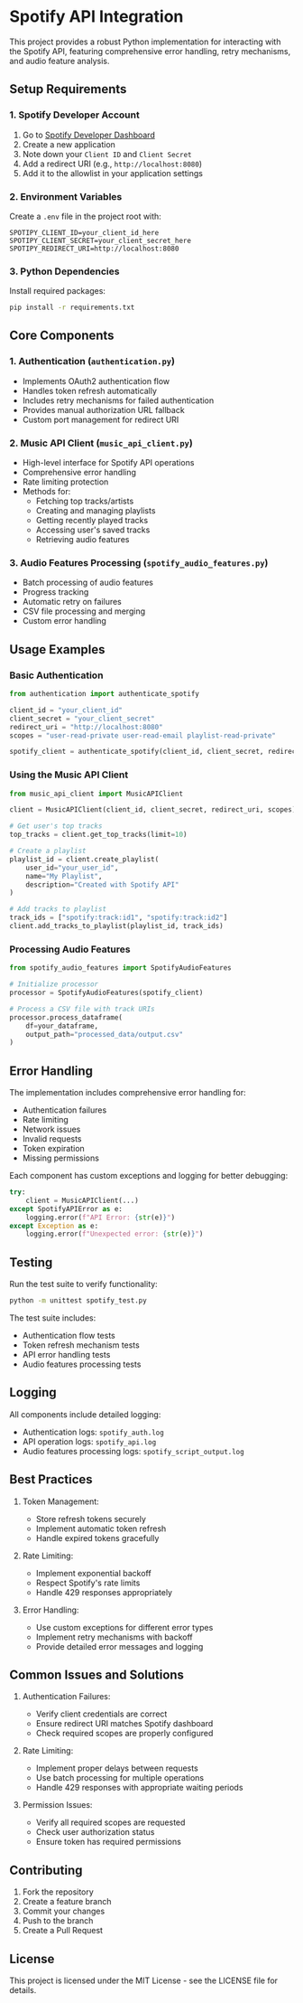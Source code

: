 # Spotify API Integration

This project provides a robust Python implementation for interacting with the Spotify API, featuring comprehensive error handling, retry mechanisms, and audio feature analysis.

## Setup Requirements

### 1. Spotify Developer Account
1. Go to [Spotify Developer Dashboard](https://developer.spotify.com/dashboard)
2. Create a new application
3. Note down your `Client ID` and `Client Secret`
4. Add a redirect URI (e.g., `http://localhost:8080`)
5. Add it to the allowlist in your application settings

### 2. Environment Variables
Create a `.env` file in the project root with:
```env
SPOTIPY_CLIENT_ID=your_client_id_here
SPOTIPY_CLIENT_SECRET=your_client_secret_here
SPOTIPY_REDIRECT_URI=http://localhost:8080
```

### 3. Python Dependencies
Install required packages:
```bash
pip install -r requirements.txt
```

## Core Components

### 1. Authentication (`authentication.py`)
- Implements OAuth2 authentication flow
- Handles token refresh automatically
- Includes retry mechanisms for failed authentication
- Provides manual authorization URL fallback
- Custom port management for redirect URI

### 2. Music API Client (`music_api_client.py`)
- High-level interface for Spotify API operations
- Comprehensive error handling
- Rate limiting protection
- Methods for:
  - Fetching top tracks/artists
  - Creating and managing playlists
  - Getting recently played tracks
  - Accessing user's saved tracks
  - Retrieving audio features

### 3. Audio Features Processing (`spotify_audio_features.py`)
- Batch processing of audio features
- Progress tracking
- Automatic retry on failures
- CSV file processing and merging
- Custom error handling

## Usage Examples

### Basic Authentication
```python
from authentication import authenticate_spotify

client_id = "your_client_id"
client_secret = "your_client_secret"
redirect_uri = "http://localhost:8080"
scopes = "user-read-private user-read-email playlist-read-private"

spotify_client = authenticate_spotify(client_id, client_secret, redirect_uri, scopes)
```

### Using the Music API Client
```python
from music_api_client import MusicAPIClient

client = MusicAPIClient(client_id, client_secret, redirect_uri, scopes)

# Get user's top tracks
top_tracks = client.get_top_tracks(limit=10)

# Create a playlist
playlist_id = client.create_playlist(
    user_id="your_user_id",
    name="My Playlist",
    description="Created with Spotify API"
)

# Add tracks to playlist
track_ids = ["spotify:track:id1", "spotify:track:id2"]
client.add_tracks_to_playlist(playlist_id, track_ids)
```

### Processing Audio Features
```python
from spotify_audio_features import SpotifyAudioFeatures

# Initialize processor
processor = SpotifyAudioFeatures(spotify_client)

# Process a CSV file with track URIs
processor.process_dataframe(
    df=your_dataframe,
    output_path="processed_data/output.csv"
)
```

## Error Handling

The implementation includes comprehensive error handling for:
- Authentication failures
- Rate limiting
- Network issues
- Invalid requests
- Token expiration
- Missing permissions

Each component has custom exceptions and logging for better debugging:
```python
try:
    client = MusicAPIClient(...)
except SpotifyAPIError as e:
    logging.error(f"API Error: {str(e)}")
except Exception as e:
    logging.error(f"Unexpected error: {str(e)}")
```

## Testing

Run the test suite to verify functionality:
```bash
python -m unittest spotify_test.py
```

The test suite includes:
- Authentication flow tests
- Token refresh mechanism tests
- API error handling tests
- Audio features processing tests

## Logging

All components include detailed logging:
- Authentication logs: `spotify_auth.log`
- API operation logs: `spotify_api.log`
- Audio features processing logs: `spotify_script_output.log`

## Best Practices

1. Token Management:
   - Store refresh tokens securely
   - Implement automatic token refresh
   - Handle expired tokens gracefully

2. Rate Limiting:
   - Implement exponential backoff
   - Respect Spotify's rate limits
   - Handle 429 responses appropriately

3. Error Handling:
   - Use custom exceptions for different error types
   - Implement retry mechanisms with backoff
   - Provide detailed error messages and logging

## Common Issues and Solutions

1. Authentication Failures:
   - Verify client credentials are correct
   - Ensure redirect URI matches Spotify dashboard
   - Check required scopes are properly configured

2. Rate Limiting:
   - Implement proper delays between requests
   - Use batch processing for multiple operations
   - Handle 429 responses with appropriate waiting periods

3. Permission Issues:
   - Verify all required scopes are requested
   - Check user authorization status
   - Ensure token has required permissions

## Contributing

1. Fork the repository
2. Create a feature branch
3. Commit your changes
4. Push to the branch
5. Create a Pull Request

## License

This project is licensed under the MIT License - see the LICENSE file for details.
